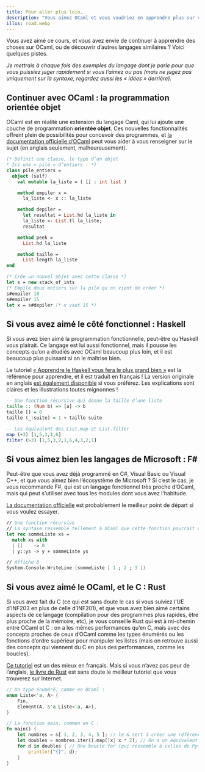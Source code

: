 ```yaml
---
title: Pour aller plus loin…
description: "Vous aimez OCaml et vous voudriez en apprendre plus sur ce sujet ? Voici quelques pistes."
illus: road.webp
---
```


Vous avez aimé ce cours, et vous avez envie de continuer à apprendre des choses sur OCaml, ou
de découvrir d’autres langages similaires ? Voici quelques pistes.

*Je mettrais à chaque fois des exemples du langage dont je parle pour
que vous puissiez juger rapidement si vous l’aimez ou pas (mais ne jugez pas uniquement
sur la syntaxe, regardez aussi les « idées » derrière).*

## Continuer avec OCaml : la programmation orientée objet

OCaml est en réalité une extension du langage Caml, qui lui ajoute une
couche de programmation **orientée objet**. Ces nouvelles fonctionnalités
offrent plein de possibilités pour concevoir des programmes, et [la documentation officielle d’OCaml](https://ocaml.org/learn/tutorials/objects.html)
peut vous aider à vous renseigner sur le sujet (en anglais seulement, malheureusement).

```ocaml
(* Définit une classe, le type d’un objet
* Ici une « pile » d’entiers : *)
class pile_entiers =
  object (self)
    val mutable la_liste = ( [] : int list )

    method empiler x =
      la_liste <- x :: la_liste

    method depiler =
      let resultat = List.hd la_liste in
      la_liste <- List.tl la_liste;
      resultat

    method peek =
      List.hd la_liste

    method taille =
      List.length la_liste
end

(* Crée un nouvel objet avec cette classe *)
let s = new stack_of_ints
(* Empile deux entiers sur la pile qu’on vient de créer *)
s#empiler 10
s#empiler 15
let x = s#depiler (* x vaut 15 *)
```

## Si vous avez aimé le côté fonctionnel : Haskell

Si vous avez bien aimé la programmation fonctionnelle, peut-être qu’Haskell vous plairait.
Ce langage est lui aussi fonctionnel, mais il pousse les concepts qu’on a étudiés avec OCaml
beaucoup plus loin, et il est beaucoup plus puissant si on le maîtrise bien.

Le tutoriel [« Apprendre le Haskell vous fera le plus grand bien »](http://lyah.haskell.fr/)
est la référence pour apprendre, et il est traduit en français ! La version originale en anglais
[est également disponible](http://learnyouahaskell.com/) si vous préférez. Les explications sont
claires et les illustrations toutes mignonnes !

```haskell
-- Une fonction récursive qui donne la taille d’une liste
taille :: (Num b) => [a] -> b
taille [] = 0
taille (_:suite) = 1 + taille suite

-- Les équivalent des List.map et List.filter
map (+3) [1,5,3,1,6]
filter (>3) [1,5,3,2,1,6,4,3,2,1]
```

Si vous aimez bien les langages de Microsoft :  F#
--------------------------------------------------

Peut-être que vous avez déjà programmé en C#, Visual Basic ou Visual C++, et
que vous aimez bien l’écosystème de Microsoft ? Si c’est le cas, je vous recommande
F#, qui est un langage fonctionnel très proche d’OCaml, mais qui peut s’utiliser avec tous
les modules dont vous avez l’habitude.

[La documentation officielle](https://docs.microsoft.com/fr-fr/dotnet/fsharp/) est probablement
le meilleur point de départ si vous voulez essayer.

```fsharp
// Une fonction récursive
// La syntaxe ressemble tellement à OCaml que cette fonction pourrait en être.
let rec sommeListe xs =
  match xs with
  | []    -> 0
  | y::ys -> y + sommeListe ys

// Affiche 6
System.Console.WriteLine (sommeListe [ 1 ; 2 ; 3 ])
```

## Si vous avez aimé le OCaml, et le C : Rust

Si vous avez fait du C (ce qui est sans doute le cas si vous suiviez l’UE d’INF203 en plus de celle d’INF201),
et que vous avez bien aimé certains aspects de ce langage (compilation pour des programmes plus rapides,
être plus proche de la mémoire, etc), je vous conseille Rust qui est à mi-chemin entre OCaml et C :
on a les mêmes performances qu’en C, mais avec des concepts proches de ceux d’OCaml comme les types énumérés
ou les fonctions d’ordre supérieur pour manipuler les listes (mais on retrouve aussi des concepts qui viennent du C
en plus des performances, comme les boucles).

[Ce tutoriel](https://blog.guillaume-gomez.fr/Rust/1/1) est un des mieux en français. Mais si vous n’avez pas peur de l’anglais,
[le livre de Rust](https://doc.rust-lang.org/stable/book/) est sans doute le meilleur tutoriel que vous trouverez sur Internet.

```rust
// Un type énuméré, comme en OCaml :
enum Liste<'a, A> {
    Fin,
    Element(A, &'a Liste<'a, A>),
}

// La fonction main, commen en C :
fn main() {
    let nombres = &[ 1, 2, 3, 4, 5 ]; // le & sert à créer une référence, comme en C
    let doubles = nombres.iter().map(|x| x * 2); // On a un équivalent du List.map d’OCaml
    for d in doubles { // Une boucle for (qui ressemble à celles de Python pour le coup)
        println!("{}", d);
    }
}
```

